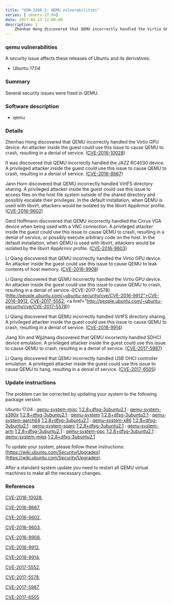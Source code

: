 ```yaml
---
title: "USN-3268-1: QEMU vulnerabilities"
series: [ ubuntu-17.04]
date: 2017-04-25 12:00:00
description: |
    Zhenhao Hong discovered that QEMU incorrectly handled the Virtio GPU device. An attacker inside the guest could use this issue to cause QEMU to crash, resulting in a denial of service. ([CVE-2016-10028](http://people.ubuntu.com/~ubuntu-security/cve/CVE-2016-10028))
--- 
```

 
### qemu vulnerabilities

A security issue affects these releases of Ubuntu and its derivatives:

* Ubuntu 17.04

### Summary

Several security issues were fixed in QEMU. 

### Software description

* qemu 

### Details

Zhenhao Hong discovered that QEMU incorrectly handled the Virtio GPU device. An attacker inside the guest could use this issue to cause QEMU to crash, resulting in a denial of service. ([CVE-2016-10028](http://people.ubuntu.com/~ubuntu-security/cve/CVE-2016-10028))

It was discovered that QEMU incorrectly handled the JAZZ RC4030 device. A privileged attacker inside the guest could use this issue to cause QEMU to crash, resulting in a denial of service. ([CVE-2016-8667](http://people.ubuntu.com/~ubuntu-security/cve/CVE-2016-8667))

Jann Horn discovered that QEMU incorrectly handled VirtFS directory sharing. A privileged attacker inside the guest could use this issue to access files on the host file system outside of the shared directory and possibly escalate their privileges. In the default installation, when QEMU is used with libvirt, attackers would be isolated by the libvirt AppArmor profile. ([CVE-2016-9602](http://people.ubuntu.com/~ubuntu-security/cve/CVE-2016-9602))

Gerd Hoffmann discovered that QEMU incorrectly handled the Cirrus VGA device when being used with a VNC connection. A privileged attacker inside the guest could use this issue to cause QEMU to crash, resulting in a denial of service, or possibly execute arbitrary code on the host. In the default installation, when QEMU is used with libvirt, attackers would be isolated by the libvirt AppArmor profile. ([CVE-2016-9603](http://people.ubuntu.com/~ubuntu-security/cve/CVE-2016-9603))

Li Qiang discovered that QEMU incorrectly handled the Virtio GPU device. An attacker inside the guest could use this issue to cause QEMU to leak contents of host memory. ([CVE-2016-9908](http://people.ubuntu.com/~ubuntu-security/cve/CVE-2016-9908))

Li Qiang discovered that QEMU incorrectly handled the Virtio GPU device. An attacker inside the guest could use this issue to cause QEMU to crash, resulting in a denial of service. ([CVE-2017-5578](http://people.ubuntu.com/~ubuntu-security/cve/CVE-2016-9912">CVE-2016-9912</a>, <a href="http://people.ubuntu.com/~ubuntu-security/cve/CVE-2017-5552">CVE-2017-5552</a>, <a href="http://people.ubuntu.com/~ubuntu-security/cve/CVE-2017-5578))

Li Qiang discovered that QEMU incorrectly handled VirtFS directory sharing. A privileged attacker inside the guest could use this issue to cause QEMU to crash, resulting in a denial of service. ([CVE-2016-9914](http://people.ubuntu.com/~ubuntu-security/cve/CVE-2016-9914))

Jiang Xin and Wjjzhang discovered that QEMU incorrectly handled SDHCI device emulation. A privileged attacker inside the guest could use this issue to cause QEMU to crash, resulting in a denial of service. ([CVE-2017-5987](http://people.ubuntu.com/~ubuntu-security/cve/CVE-2017-5987))

Li Qiang discovered that QEMU incorrectly handled USB OHCI controller emulation. A privileged attacker inside the guest could use this issue to cause QEMU to hang, resulting in a denial of service. ([CVE-2017-6505](http://people.ubuntu.com/~ubuntu-security/cve/CVE-2017-6505)) 

### Update instructions

The problem can be corrected by updating your system to the following package version:

Ubuntu 17.04
 : [qemu-system-misc](https://launchpad.net/ubuntu/+source/qemu) <span> [1:2.8+dfsg-3ubuntu2.1](https://launchpad.net/ubuntu/+source/qemu/1:2.8+dfsg-3ubuntu2.1) </span> 
 : [qemu-system-s390x](https://launchpad.net/ubuntu/+source/qemu) <span> [1:2.8+dfsg-3ubuntu2.1](https://launchpad.net/ubuntu/+source/qemu/1:2.8+dfsg-3ubuntu2.1) </span> 
 : [qemu-system](https://launchpad.net/ubuntu/+source/qemu) <span> [1:2.8+dfsg-3ubuntu2.1](https://launchpad.net/ubuntu/+source/qemu/1:2.8+dfsg-3ubuntu2.1) </span> 
 : [qemu-system-aarch64](https://launchpad.net/ubuntu/+source/qemu) <span> [1:2.8+dfsg-3ubuntu2.1](https://launchpad.net/ubuntu/+source/qemu/1:2.8+dfsg-3ubuntu2.1) </span> 
 : [qemu-system-x86](https://launchpad.net/ubuntu/+source/qemu) <span> [1:2.8+dfsg-3ubuntu2.1](https://launchpad.net/ubuntu/+source/qemu/1:2.8+dfsg-3ubuntu2.1) </span> 
 : [qemu-system-sparc](https://launchpad.net/ubuntu/+source/qemu) <span> [1:2.8+dfsg-3ubuntu2.1](https://launchpad.net/ubuntu/+source/qemu/1:2.8+dfsg-3ubuntu2.1) </span> 
 : [qemu-system-arm](https://launchpad.net/ubuntu/+source/qemu) <span> [1:2.8+dfsg-3ubuntu2.1](https://launchpad.net/ubuntu/+source/qemu/1:2.8+dfsg-3ubuntu2.1) </span> 
 : [qemu-system-ppc](https://launchpad.net/ubuntu/+source/qemu) <span> [1:2.8+dfsg-3ubuntu2.1](https://launchpad.net/ubuntu/+source/qemu/1:2.8+dfsg-3ubuntu2.1) </span> 
 : [qemu-system-mips](https://launchpad.net/ubuntu/+source/qemu) <span> [1:2.8+dfsg-3ubuntu2.1](https://launchpad.net/ubuntu/+source/qemu/1:2.8+dfsg-3ubuntu2.1) </span> 

To update your system, please follow these instructions: [https://wiki.ubuntu.com/Security/Upgrades](https://wiki.ubuntu.com/Security/Upgrades).

After a standard system update you need to restart all QEMU virtual machines to make all the necessary changes. 

### References

 [CVE-2016-10028](http://people.ubuntu.com/~ubuntu-security/cve/CVE-2016-10028), 

 [CVE-2016-8667](http://people.ubuntu.com/~ubuntu-security/cve/CVE-2016-8667), 

 [CVE-2016-9602](http://people.ubuntu.com/~ubuntu-security/cve/CVE-2016-9602), 

 [CVE-2016-9603](http://people.ubuntu.com/~ubuntu-security/cve/CVE-2016-9603), 

 [CVE-2016-9908](http://people.ubuntu.com/~ubuntu-security/cve/CVE-2016-9908), 

 [CVE-2016-9912](http://people.ubuntu.com/~ubuntu-security/cve/CVE-2016-9912), 

 [CVE-2016-9914](http://people.ubuntu.com/~ubuntu-security/cve/CVE-2016-9914), 

 [CVE-2017-5552](http://people.ubuntu.com/~ubuntu-security/cve/CVE-2017-5552), 

 [CVE-2017-5578](http://people.ubuntu.com/~ubuntu-security/cve/CVE-2017-5578), 

 [CVE-2017-5987](http://people.ubuntu.com/~ubuntu-security/cve/CVE-2017-5987), 

 [CVE-2017-6505](http://people.ubuntu.com/~ubuntu-security/cve/CVE-2017-6505)
 
